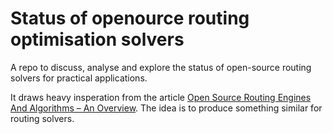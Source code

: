 # Status of openource routing optimisation solvers

A repo to discuss, analyse and explore the status of open-source routing solvers for practical applications.

It draws heavy insperation from the article [Open Source Routing Engines And Algorithms – An Overview](https://gis-ops.com/open-source-routing-engines-and-algorithms-an-overview/). The idea is to produce something similar for routing solvers.
